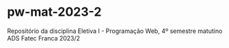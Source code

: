 # pw-mat-2023-2

Repositório da disciplina Eletiva I - Programação Web, 4º semestre matutino ADS Fatec Franca 2023/2

